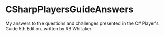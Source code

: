 # CSharpPlayersGuideAnswers
 My answers to the questions and challenges presented in the C# Player's Guide 5th Edition, written by RB Whitaker
